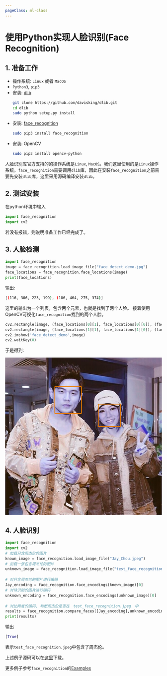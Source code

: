 ```yaml
---
pageClass: ml-class
---
```


# 使用Python实现人脸识别(Face Recognition)

## 1. 准备工作
- 操作系统: `Linux` 或者 `MacOS`
- `Python3`, `pip3`
- 安装: [dlib](https://github.com/davisking/dlib)
    ``` bash
    git clone https://github.com/davisking/dlib.git
    cd dlib
    sudo python setup.py install
    ```
- 安装: [face_recognition](https://github.com/ageitgey/face_recognition)
    ``` bash
    sudo pip3 install face_recognition
    ```
- 安装: OpenCV
    ``` bash
    sudo pip3 install opencv-python
    ```
人脸识别库官方支持的的操作系统是`Linux`, `MacOS`。我们这里使用的是`Linux`操作系统。`face_recognition`需要调用`dlib`库，因此在安装`face_recognition`之前需要先安装`dlib`库，这里采用源码编译安装`dlib`。

## 2. 测试安装
在python环境中输入
``` python
import face_recognition
import cv2
```
若没有报错，则说明准备工作已经完成了。

## 3. 人脸检测
``` python
import face_recognition
image = face_recognition.load_image_file("face_detect_demo.jpg")
face_locations = face_recognition.face_locations(image)
print(face_locations)
```
输出:
```bash
[(116, 306, 223, 199), (186, 464, 275, 374)]
```
这里的输出为一个列表，包含两个元素，也就是找到了两个人脸。
接着使用OpenCV可视化`face_recognition`找到的两个人脸。

```python
cv2.rectangle(image, (face_locations[0][1], face_locations[0][0]), (face_locations[0][3], face_locations[0][2]), (0,123,234), 2)
cv2.rectangle(image, (face_locations[1][1], face_locations[1][0]), (face_locations[1][3], face_locations[1][2]), (0,123,234), 2)
cv2.imshow('face_detect_demo',image)
cv2.waitKey(0)
```
于是得到:

![detected_faces](https://raw.githubusercontent.com/HuangJiaLian/DataBase0/master/uPic/detected_faces.png)

## 4. 人脸识别
```python
import face_recognition
import cv2
# 加载只含周杰伦的图片
known_image = face_recognition.load_image_file("Jay_Chou.jpeg")
# 加载一张包含周杰伦的图片
unknown_image = face_recognition.load_image_file("test_face_recognition.jpeg")

# 对只含周杰伦的图片进行编码
Jay_encoding = face_recognition.face_encodings(known_image)[0]
# 对待识别的图片进行编码
unknown_encoding = face_recognition.face_encodings(unknown_image)[0]

# 对比两者的编码, 判断周杰伦是否在　test_face_recognition.jpeg　中
results = face_recognition.compare_faces([Jay_encoding],unknown_encoding)
print(results)
```
输出
```python
[True]
```
表示`test_face_recognition.jpeg`中包含了周杰伦。

上述例子源码可以在[这里](https://github.com/way2ml/codeSource/tree/master/ml/face_recognition)下载。

更多例子参考`face_recognition`的[Examples](https://github.com/ageitgey/face_recognition)



<Livere/>